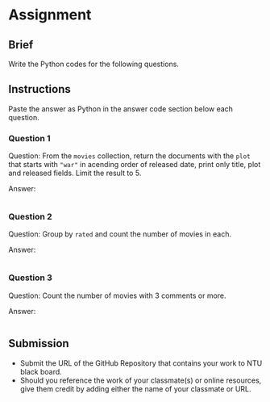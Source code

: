 # Assignment

## Brief

Write the Python codes for the following questions.

## Instructions

Paste the answer as Python in the answer code section below each question.

### Question 1

Question: From the `movies` collection, return the documents with the `plot` that starts with `"war"` in acending order of released date, print only title, plot and released fields. Limit the result to 5.

Answer:

```python

```

### Question 2

Question: Group by `rated` and count the number of movies in each.

Answer:

```python

```

### Question 3

Question: Count the number of movies with 3 comments or more.

Answer:

```python

```

## Submission

- Submit the URL of the GitHub Repository that contains your work to NTU black board.
- Should you reference the work of your classmate(s) or online resources, give them credit by adding either the name of your classmate or URL.
